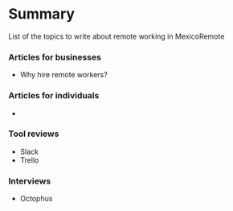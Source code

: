 # Summary

List of the topics to write about remote working in MexicoRemote

### Articles for businesses
- Why hire remote workers?

### Articles for individuals
-

### Tool reviews
- Slack
- Trello

### Interviews
- Octophus
